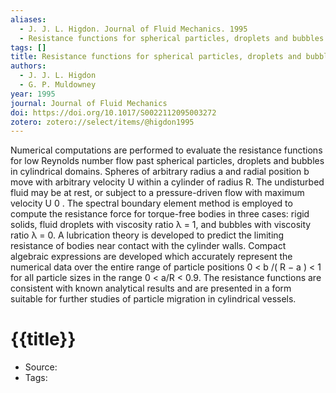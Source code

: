 ```yaml
---
aliases:
  - J. J. L. Higdon. Journal of Fluid Mechanics. 1995
  - Resistance functions for spherical particles, droplets and bubbles in cylindrical tubes
tags: []
title: Resistance functions for spherical particles, droplets and bubbles in cylindrical tubes
authors:
  - J. J. L. Higdon
  - G. P. Muldowney
year: 1995
journal: Journal of Fluid Mechanics
doi: https://doi.org/10.1017/S0022112095003272
zotero: zotero://select/items/@higdon1995
---
```

<!-- START_ABSTRACT -->
Numerical computations are performed to evaluate the resistance functions for low Reynolds number flow past spherical particles, droplets and bubbles in cylindrical domains. Spheres of arbitrary radius
              a
              and radial position
              b
              move with arbitrary velocity
              U
              within a cylinder of radius
              R.
              The undisturbed fluid may be at rest, or subject to a pressure-driven flow with maximum velocity
              U
              0
              . The spectral boundary element method is employed to compute the resistance force for torque-free bodies in three cases: rigid solids, fluid droplets with viscosity ratio λ = 1, and bubbles with viscosity ratio λ = 0. A lubrication theory is developed to predict the limiting resistance of bodies near contact with the cylinder walls. Compact algebraic expressions are developed which accurately represent the numerical data over the entire range of particle positions 0 <
              b
              /(
              R
              −
              a
              ) < 1 for all particle sizes in the range 0 <
              a/R
              < 0.9. The resistance functions are consistent with known analytical results and are presented in a form suitable for further studies of particle migration in cylindrical vessels.
<!-- END_ABSTRACT -->

<!-- START_TEMPLATE -->
# {{title}}

- Source:
- Tags: 
<!-- END_TEMPLATE -->